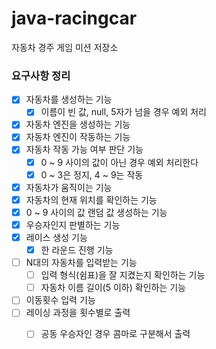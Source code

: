 # java-racingcar
자동차 경주 게임 미션 저장소

### 요구사항 정리
- [x] 자동차를 생성하는 기능
    - [x] 이름이 빈 값, null, 5자가 넘을 경우 예외 처리 
- [x] 자동차 엔진을 생성하는 기능
- [x] 자동차 엔진이 작동하는 기능
- [x] 자동차 작동 가능 여부 판단 기능
    - [x] 0 ~ 9 사이의 값이 아닌 경우 예외 처리한다
    - [x] 0 ~ 3은 정지, 4 ~ 9는 작동
- [x] 자동차가 움직이는 기능
- [x] 자동차의 현재 위치를 확인하는 기능
- [x] 0 ~ 9 사이의 값 랜덤 값 생성하는 기능
- [x] 우승자인지 판별하는 기능
- [x] 레이스 생성 기능
    - [x] 한 라운드 진행 기능 
- [ ] N대의 자동차를 입력받는 기능
    - [ ] 입력 형식(쉼표)을 잘 지켰는지 확인하는 기능 
    - [ ] 자동차 이름 길이(5 이하) 확인하는 기능
- [ ] 이동횟수 입력 기능
- [ ] 레이싱 과정을 횟수별로 출력
    - [ ] 공동 우승자인 경우 콤마로 구분해서 출력

 
